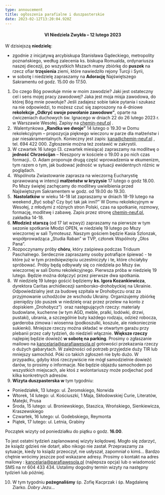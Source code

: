 ```yaml
---
type: annoucement
title: ogłoszenia parafialne i duszpasterskie
date: 2023-02-12T13:20:04.920Z
---
```

<!--StartFragment--><h4 style="text-align:center;">VI Niedziela Zwykła – 12 lutego 2023</h4>

W dzisiejszą **niedzielę**:

* zgodnie z inicjatywą arcybiskupa Stanisława Gądeckiego, metropolity poznańskiego, według zalecenia ks. biskupa Romualda, ordynariusza naszej diecezji, po wszystkich Mszach mamy zbiórkę do **puszek** na rzecz ofiar **trzęsienia** ziemi, które nawiedziło rejony Turcji i Syrii,
* w sobotę i niedzielę zapraszamy na **Adorację** Najświętszego Sakramentu od godz. 15.00 do 17.50.

1. Do czego Bóg powołuje mnie w moim zawodzie? Jaki jest ostateczny cel i sens mojej pracy zawodowej? Jaka jest moja misja zawodowa, do której Bóg mnie powołuje? Jeśli zadajesz sobie takie pytania i szukasz na nie odpowiedzi, to możesz czuć się zaproszony na 4-dniowe **rekolekcje „Odkryć swoje powołanie zawodowe”**, oparte na ćwiczeniach duchowych św. Ignacego w dniach 22 do 26 lutego 2023 r. w Warszawie Wesołej. Zapisy na [chemin-neuf.pl](http://www.chemin-neuf.pl) .
2.  Walentynkowa **„Randka we dwoje”** 14 lutego o 19.30 w Domu rekolekcyjnym – propozycja pięknego wieczoru w parze dla małżeństw i par niesakramentalnych. Konieczny jest zapis: [kana@chemin-neuf.pl](mailto:kana@chemin-neuf.pl) , tel. 694 422 000. Zgłoszenie można też zostawić w zakrystii.
3. W czwartek 16 lutego (3. czwartek miesiąca) zapraszamy na modlitwę o **jedność Chrześcijan** – Nieszpory w kościele o 19.00 a po nich czas formacji.. O. Adam proponuje drugą część wprowadzenia w ekumenizm, tym razem o tym, jak budować jedność w sytuacji ewidentnych różnic w poglądach.
4.  Wspólnota Zwiastowanie zaprasza na wieczorną Eucharystię sprawowaną w intencji **małżeństw w kryzysie** 17 lutego o godz 18.00. Po Mszy świętej zachęcamy do modlitwy uwielbienia przed Najświętszym Sakramentem w godz. od 19.00 do 19.30.
5.  **Nastolatków** w wieku 14-18 lat zapraszamy w dniach 18-19 lutego na weekend „Być sobą? Czy być tak jak inni?” W Domu rekolekcyjnym w Wesołej, z młodymi z różnych stron Polski, czas na spotkanie, rozmowy, formację, modlitwę i zabawę. Zapis przez stronę [chemin-neuf.pl](http://chemin-neuf.pl), zakładka 14-18.
6. **Młodzież starszą** (od 17 lat wzwyż) zapraszamy na pierwsze w tym sezonie spotkanie Młodzi OPEN, w niedzielę 19 lutego po Mszy wieczornej w sali Tymoteusz. Naszym gościem będzie Kasia Szlonzak, współprowadząca „Studia Raban” w TVP, członek Wspólnoty „Głos Pana”.
7. Rozpoczynamy próby **chóru**, który zaśpiewa podczas Triduum Paschalnego. Serdecznie zapraszamy osoby potrafiące śpiewać - te które już w tym przedsięwzięciu uczestniczyły i te, które chciałyby spróbować. Próby będą odbywały się co niedziela po Mszy św. wieczornej w sali Domu rekolekcyjnego. Pierwsza próba w niedzielę 19 lutego. Będzie można dołączyć przez pierwsze dwa spotkania.
8.  W niedzielę 19 lutego gościć będziemy **ks. Igora Kozankiewicza**, dyrektora Caritas archidiecezji samborsko-drohobyckiej na Ukrainie. Odpowiedzialny jest za budowę szpitala w Drohobyczu oraz za przyjmowanie uchodźców ze wschodu Ukrainy. Organizujemy zbiórkę  pieniędzy (do puszek w niedzielę oraz przez przelew na konto z dopiskiem „Drohobycz”)  oraz następujących rzeczy: materiały budowlane, kuchenne (w tym AGD, meble, pralki, lodówki, drzwi, pustaki), ubrania, a szczególnie buty każdego rodzaju, odzież robocza, garderoba zimowa i wiosenna (podkoszulki, koszule, ale niekoniecznie sukienki). Mniejsze rzeczy można składać w otwartym garażu przy plebanii przez cały tydzień, do niedzieli włącznie. **Większe rzeczy** najlepiej będzie dowieźć **w sobotę na parking**. Prosimy o zgłaszanie mailowo na [kancelaria@parafiawesola.pl](mailto:kancelaria@parafiawesola.pl) gotowości przekazania rzeczy o dużych gabarytach. W zależności od potrzeb przyjedzie duży TIR lub mniejszy samochód. Póki co takich zgłoszeń nie było dużo. W przypadku, gdyby ktoś rzeczywiście nie mógł samodzielnie dowieźć darów, to prosimy o informacje. Nie będzie objazdu samochodem po wszystkich miejscach, ale ktoś z wolontariuszy może podjechać pod kilka konkretnych adresów.
9. **Wizyta duszpasterska w** tym tygodniu:

* Poniedziałek, 13 lutego: ul. Żeromskiego, Norwida
* Wtorek, 14 lutego: ul. Kościuszki, 1 Maja, Skłodowskiej Curie, Literatów, Matejki, Prusa
* Środa, 15 lutego: ul. Broniewskiego, Staszica, Wrońskiego, Sienkiewicza, Kraszewskiego
* Czwartek, 16 lutego: ul. Godebskiego, Reymonta
* Piątek, 17 lutego: ul. Letnia, Grabiny

Początek wizyty od poniedziałku do piątku o godz. **16.00**.

To jest ostatni tydzień zaplanowanej wizyty kolędowej. Mogło się zdarzyć, że ksiądz gdzieś nie dotarł, albo nikogo nie zastał. Przepraszamy za sytuacje, kiedy to ksiądz przeoczył, nie usłyszał, zapomniał o kimś… Bardzo chętnie wrócimy jeszcze pod wskazane adresy. Prosimy o kontakt na adres mailowy : [kancelaria@parafiawesola.pl](mailto:kancelaria@parafiawesola.pl) (najlepsza opcja) lub o wiadomość SMS na nr 604 433 434. Ustalimy dogodny termin wizyty na następny tydzień lub później. 

10. W tym tygodniu **pożegnaliśmy** śp. Zofię Kacprzak i śp. Magdalenę Ziarko. *Dobry Jezu…*

 

<!--EndFragment-->